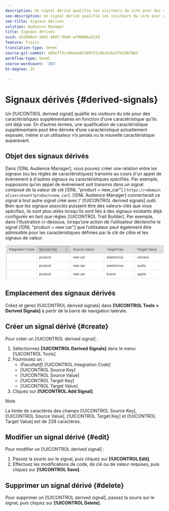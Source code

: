 ```yaml
---
description: Un signal dérivé qualifie les visiteurs du site pour des caractéristiques supplémentaires en fonction d'une caractéristique qu'ils ont déjà vue. En d’autres termes, une qualification de caractéristique supplémentaire peut être dérivée d’une caractéristique actuellement exposée, même si un utilisateur n’a jamais vu la nouvelle caractéristique auparavant.
seo-description: Un signal dérivé qualifie les visiteurs du site pour des caractéristiques supplémentaires en fonction d'une caractéristique qu'ils ont déjà vue. En d’autres termes, une qualification de caractéristique supplémentaire peut être dérivée d’une caractéristique actuellement exposée, même si un utilisateur n’a jamais vu la nouvelle caractéristique auparavant.
seo-title: Signaux dérivés
solution: Audience Manager
title: Signaux dérivés
uuid: e52600e3-26d1-4607-9b96-afd6086a252d
feature: Traits
translation-type: tm+mt
source-git-commit: e05eff3cc04e4a82399752c862e2b2370286f96f
workflow-type: tm+mt
source-wordcount: '303'
ht-degree: 2%

---
```



# Signaux dérivés {#derived-signals}

Un [!UICONTROL derived signal] qualifie les visiteurs du site pour des caractéristiques supplémentaires en fonction d&#39;une caractéristique qu&#39;ils ont déjà vue. En d’autres termes, une qualification de caractéristique supplémentaire peut être dérivée d’une caractéristique actuellement exposée, même si un utilisateur n’a jamais vu la nouvelle caractéristique auparavant.

<!-- c_tb_derived_signal.xml -->

## Objet des signaux dérivés

Dans [!DNL Audience Manager], vous pouvez créer une relation entre les signaux (ou les règles de caractéristiques) transmis au cours d&#39;un appel de événement à d&#39;autres signaux ou caractéristiques spécifiés. Par exemple, supposons qu’un appel de événement soit transmis dans un signal composé de la valeur de clé [!DNL "product = new_car"] ( `https://<domain alias>/event?product=new_car`). [!DNL Audience Manager] connecterait ce signal à tout autre signal créé avec l&#39; [!UICONTROL derived signals] outil. Bien que les signaux associés puissent être des valeurs-clés que vous spécifiez, ils sont plus utiles lorsqu&#39;ils sont liés à des signaux existants déjà configurés en tant que règles [!UICONTROL Trait Builder]. Par exemple, dans l’illustration ci-dessous, lorsqu’une action de l’utilisateur déclenche le signal [!DNL "product = new car"] que l’utilisateur peut également être admissible pour les caractéristiques définies par la clé de cible et les signaux de valeur.

![](assets/derived_signal_example.png)

## Emplacement des signaux dérivés

Créez et gérez [!UICONTROL derived signals] dans **[!UICONTROL Tools > Derived Signals]** à partir de la barre de navigation latérale.

## Créer un signal dérivé {#create}

<!-- t_tb_create_derived.xml -->

Pour créer un [!UICONTROL derived signal] :

1. Sélectionnez **[!UICONTROL Derived Signals]** dans le menu [!UICONTROL Tools].
1. Fournissez un :
   * *(Facultatif)* [!UICONTROL Integration Code]
   * [!UICONTROL Source Key]
   * [!UICONTROL Source Value]
   * [!UICONTROL Target Key]
   * [!UICONTROL Target Value]
1. Cliquez sur **[!UICONTROL Add Signal]**.

>[!NOTE]
>
>La limite de caractères des champs [!UICONTROL Source Key], [!UICONTROL Source Value], [!UICONTROL Target Key] et [!UICONTROL Target Value] est de 228 caractères.

## Modifier un signal dérivé {#edit}

<!-- t_tb_edit_derived.xml -->

Pour modifier un [!UICONTROL derived signal] :

1. Passez la souris sur le signal, puis cliquez sur **[!UICONTROL Edit]**.
2. Effectuez les modifications de code, de clé ou de valeur requises, puis cliquez sur **[!UICONTROL Save]**.

## Supprimer un signal dérivé {#delete}

<!-- t_tb_delete_derived.xml -->

Pour supprimer un [!UICONTROL derived signal], passez la souris sur le signal, puis cliquez sur **[!UICONTROL Delete]**.
